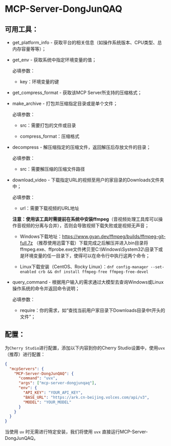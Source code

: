 # MCP-Server-DongJunQAQ
## 可用工具：

- get_platform_info - 获取平台的相关信息（如操作系统版本、CPU类型、总内存容量等等）；

- get_env - 获取系统中指定环境变量的值；

  必填参数：

  - key：环境变量的键

- get_compress_format - 获取该MCP Server所支持的压缩格式；

- make_archive - 打包并压缩指定目录或是单个文件；

  必填参数：

  - src：需要打包的文件或目录

  - compress_format：压缩格式

- decompress - 解压缩指定的压缩文件，返回解压后存放文件的目录；
  
  必填参数：

  - src：需要解压缩的压缩文件路径

- download_video - 下载指定URL的视频至用户的家目录的Downloads文件夹中；
  
  必填参数：
  
  - url：需要下载视频的URL地址
  
  **注意：使用该工具时需提前在系统中安装ffmpeg**（音视频处理工具库可以操作音视频的分离与合并），否则会导致视频下载失败或是视频无声音；
  
  - Windows下载地址：https://www.gyan.dev/ffmpeg/builds/ffmpeg-git-full.7z
  （推荐使用迅雷下载）下载完成之后解压并进入bin目录将ffmpeg.exe、ffprobe.exe文件拷贝至C:\Windows\System32\目录下或是环境变量的任一目录下，使得可以在命令行中执行这两个命令；
  
  - Linux下载安装（CentOS、Rocky Linux）：`dnf config-manager --set-enabled crb && dnf install ffmpeg-free ffmpeg-free-devel`
  
- query_command - 根据用户输入的需求通过大模型去查询Windows或Linux操作系统的命令并返回命令说明；

  必填参数：
  
  - require：你的需求，如“查找当前用户家目录下Downloads目录中t开头的文件”；
  ​    

## 配置：

为`Cherry Studio`进行配置，添加以下内容到你的Cherry Studio设置中，使用`uvx`（推荐）进行配置：

```json
{
  "mcpServers": {
    "MCP-Server-DongJunQAQ": {
      "command": "uvx",
      "args": ["mcp-server-dongjunqaq"],
      "env": {
        "API_KEY": "YOUR_API_KEY",
        "BASE_URL": "https://ark.cn-beijing.volces.com/api/v3",
        "MODEL": "YOUR_MODEL"
      }
    }
  }
}
```

当使用 `uv` 时无需进行特定安装，我们将使用 `uvx` 直接运行MCP-Server-DongJunQAQ。
